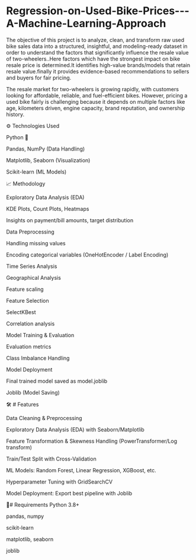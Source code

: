 # Regression-on-Used-Bike-Prices---A-Machine-Learning-Approach
The objective of this project is to analyze, clean, and transform raw used bike sales data into a structured, insightful, and modeling-ready dataset in order to understand the factors that significantly influence the resale value of two-wheelers..Here factors which have the strongest impact on bike resale price is determined.It identifies high-value brands/models that retain resale value.finally it provides evidence-based recommendations to sellers and buyers for fair pricing.


The resale market for two-wheelers is growing rapidly, with customers looking for affordable, reliable, and fuel-efficient bikes. However, pricing a used bike fairly is challenging because it depends on multiple factors like age, kilometers driven, engine capacity, brand reputation, and ownership history.

⚙️ Technologies Used

Python 🐍

Pandas, NumPy (Data Handling)

Matplotlib, Seaborn (Visualization)

Scikit-learn (ML Models)

📈 Methodology

Exploratory Data Analysis (EDA)

KDE Plots, Count Plots, Heatmaps

Insights on payment/bill amounts, target distribution

Data Preprocessing

Handling missing values

Encoding categorical variables (OneHotEncoder / Label Encoding)

Time Series Analysis 

Geographical Analysis 

Feature scaling

Feature Selection

SelectKBest 

Correlation analysis

Model Training & Evaluation

Evaluation metrics

Class Imbalance Handling

Model Deployment

Final trained model saved as model.joblib

Joblib (Model Saving)

🛠️ # Features

Data Cleaning & Preprocessing

Exploratory Data Analysis (EDA) with Seaborn/Matplotlib

Feature Transformation & Skewness Handling (PowerTransformer/Log transform)

Train/Test Split with Cross-Validation

ML Models: Random Forest, Linear Regression, XGBoost, etc.

Hyperparameter Tuning with GridSearchCV

Model Deployment: Export best pipeline with Joblib

🧰# Requirements Python 3.8+

pandas, numpy

scikit-learn

matplotlib, seaborn

joblib
